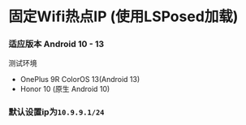 # 固定Wifi热点IP (使用LSPosed加载)

### 适应版本 Android 10 - 13
测试环境
* OnePlus 9R  ColorOS 13(Android 13)
* Honor 10 (原生 Android 10)

### 默认设置ip为`10.9.9.1/24`
